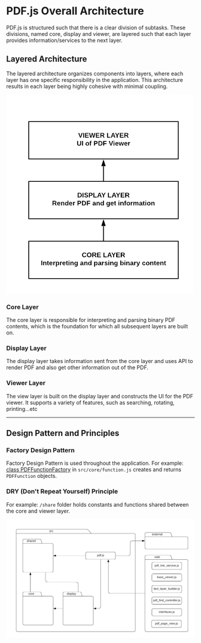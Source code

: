 # PDF.js Overall Architecture
PDF.js is structured such that there is a clear division of subtasks. These divisions, named core, display and viewer, are layered such that each layer provides information/services to the next layer.

## Layered Architecture
The layered architecture organizes components into layers, where each layer has one specific responsibility in the application. This architecture results in each layer being highly cohesive with minimal coupling.

<img src="./img/layers.png" alt="Layers Architecture" width="500"/>

### Core Layer
The core layer is responsible for interpreting and parsing binary PDF contents, which is the foundation for which all subsequent layers are built on.

### Display Layer
The display layer takes information sent from the core layer and uses API to render PDF and also get other information out of the PDF.

### Viewer Layer
The view layer is built on the display layer and constructs the UI for the PDF viewer. It supports a variety of features, such as searching, rotating, printing...etc

----------------------------------------------------

## Design Pattern and Principles

### Factory Design Pattern
Factory Design Pattern is used throughout the application. For example: [class PDFFunctionFactory](https://github.com/CSCD01/pdf.js-team22/blob/4893b14a522f6aced286d7fd2f4c79dd2807f6f0/src/core/function.js#L26) in `src/core/function.js` creates and returns `PDFFunction` objects.

### DRY (Don't Repeat Yourself) Principle
For example: `/share` folder holds constants and functions shared between the core and viewer layer.

<img src="./img/deliverable3_uml.png" alt="High level UML including relavent classes" width="800"/>